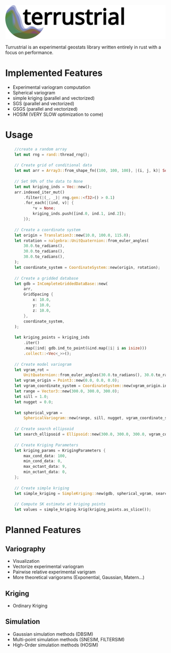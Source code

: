 ![terrustrial logo](assets/logo.svg?raw=true)



Turrustrial is an experimental geostats library written entirely in rust with a focus on performance.

# Implemented Features
- Experimental variogram computation
- Spherical variogram
- simple kriging (parallel and vectorized)
- SGS (parallel and vectorized)
- GSGS (parallel and vectorized)
- HOSIM (VERY SLOW optimization to come)

# Usage

```rust
    //create a random array
    let mut rng = rand::thread_rng();

    // Create grid of conditional data
    let mut arr = Array3::from_shape_fn((100, 100, 100), |(i, j, k)| Some(rng.gen::<f32>()));

    // Set 90% of the data to None
    let mut kriging_inds = Vec::new();
    arr.indexed_iter_mut()
        .filter(|(_, _)| rng.gen::<f32>() > 0.1)
        .for_each(|(ind, v)| {
            *v = None;
            kriging_inds.push([ind.0, ind.1, ind.2]);
        });

    // Create a coordinate system
    let origin = Translation3::new(10.0, 100.0, 115.0);
    let rotation = nalgebra::UnitQuaternion::from_euler_angles(
        30.0.to_radians(),
        30.0.to_radians(),
        30.0.to_radians(),
    );
    let coordinate_system = CoordinateSystem::new(origin, rotation);

    // Create a gridded database
    let gdb = InCompleteGriddedDataBase::new(
        arr,
        GridSpacing {
            x: 10.0,
            y: 10.0,
            z: 10.0,
        },
        coordinate_system,
    );

    let kriging_points = kriging_inds
        .iter()
        .map(|ind| gdb.ind_to_point(&ind.map(|i| i as isize)))
        .collect::<Vec<_>>();

    // Create model variogram
    let vgram_rot =
        UnitQuaternion::from_euler_angles(30.0.to_radians(), 30.0.to_radians(), 30.0.to_radians());
    let vgram_origin = Point3::new(0.0, 0.0, 0.0);
    let vgram_coordinate_system = CoordinateSystem::new(vgram_origin.into(), vgram_rot);
    let range = Vector3::new(300.0, 300.0, 300.0);
    let sill = 1.0;
    let nugget = 0.0;

    let spherical_vgram =
        SphericalVariogram::new(range, sill, nugget, vgram_coordinate_system.clone());

    // Create search ellipsoid
    let search_ellipsoid = Ellipsoid::new(300.0, 300.0, 300.0, vgram_coordinate_system.clone());

    // Create Kriging Parameters
    let kriging_params = KrigingParameters {
        max_cond_data: 100,
        min_cond_data: 0,
        max_octant_data: 9,
        min_octant_data: 0,
    };

    // Create simple kriging
    let simple_kriging = SimpleKriging::new(gdb, spherical_vgram, search_ellipsoid, kriging_params);

    // Compute SK estimate at kriging points
    let values = simple_kriging.krig(kriging_points.as_slice());
```

 # Planned Features
 ## Variography
 - Visualization
 - Vectorize experimental variogram
 - Pairwise relative experimental varigram
 - More theoretical varigorams (Exponential, Gaussian, Matern...)
   
 ## Kriging
 - Ordinary Kriging
   
 ## Simulation
 - Gaussian simulation methods (DBSIM)
 - Multi-point simulation methods (SNESIM, FILTERSIM)
 - High-Order simulation methods (HOSIM)

